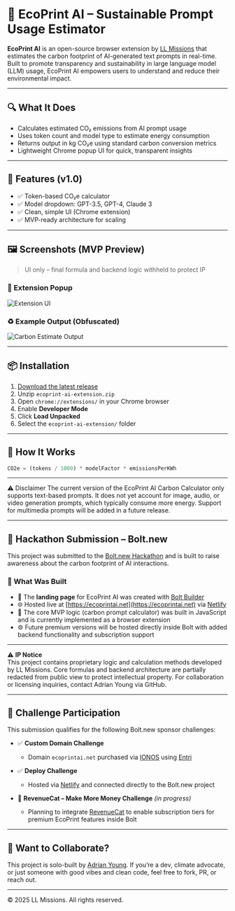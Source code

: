 <!--
  README.md – EcoPrint AI by LL Missions

  Updates:
  - 📸 Screenshots section added (MVP UI only, obfuscated)
  - 🔒 IP disclaimer inserted to protect proprietary logic
  - 🛡️ Copyright footer added

  Maintainer Notes:
  - Screenshots must be added manually to /assets/ folder:
    - assets/ecoprint-popup-blurred.png
    - assets/eco-output-blurred.png
  - Keep formula and backend logic minimal for IP protection
  - Reach out to Adrian Young via GitHub for collab/licensing

  Last updated: June 28, 2025
-->
# 🌱 EcoPrint AI – Sustainable Prompt Usage Estimator

**EcoPrint AI** is an open-source browser extension by [LL Missions](https://github.com/LLMissions) that estimates the carbon footprint of AI-generated text prompts in real-time. Built to promote transparency and sustainability in large language model (LLM) usage, EcoPrint AI empowers users to understand and reduce their environmental impact.

---

## 🔍 What It Does

- Calculates estimated CO₂ emissions from AI prompt usage
- Uses token count and model type to estimate energy consumption
- Returns output in kg CO₂e using standard carbon conversion metrics
- Lightweight Chrome popup UI for quick, transparent insights

---

## 🚀 Features (v1.0)

- ✅ Token-based CO₂e calculator
- ✅ Model dropdown: GPT-3.5, GPT-4, Claude 3
- ✅ Clean, simple UI (Chrome extension)
- ✅ MVP-ready architecture for scaling

---

## 🖼️ Screenshots (MVP Preview)

> UI only – final formula and backend logic withheld to protect IP

### 🔘 Extension Popup
![Extension UI](assets/ecoprint-popup-blurred.png)

### ♻️ Example Output (Obfuscated)
![Carbon Estimate Output](assets/eco-output-blurred.png)

---

## 📦 Installation

1. [Download the latest release](https://github.com/LLMissions/EcoPrintAI/releases)
2. Unzip `ecoprint-ai-extension.zip`
3. Open `chrome://extensions/` in your Chrome browser
4. Enable **Developer Mode**
5. Click **Load Unpacked**
6. Select the `ecoprint-ai-extension/` folder

---

## 🧠 How It Works

```js
CO2e = (tokens / 1000) * modelFactor * emissionsPerKWh
```

---

⚠️ Disclaimer
The current version of the EcoPrint AI Carbon Calculator only supports text-based prompts. It does not yet account for image, audio, or video generation prompts, which typically consume more energy. Support for multimedia prompts will be added in a future release.

---

## 🧰 Hackathon Submission – Bolt.new

This project was submitted to the [Bolt.new Hackathon](https://bolt.new) and is built to raise awareness about the carbon footprint of AI interactions.

### 🔨 What Was Built
- 🧠 The **landing page** for EcoPrint AI was created with [Bolt Builder](https://bolt.new)
- 🌐 Hosted live at [https://ecoprintai.net](https://ecoprintai.net) via [Netlify](https://www.netlify.com/)
- 🧪 The core MVP logic (carbon prompt calculator) was built in JavaScript and is currently implemented as a browser extension
- ⚙️ Future premium versions will be hosted directly inside Bolt with added backend functionality and subscription support

---

⚠️ **IP Notice**  
This project contains proprietary logic and calculation methods developed by LL Missions. Core formulas and backend architecture are partially redacted from public view to protect intellectual property. For collaboration or licensing inquiries, contact Adrian Young via GitHub.

---

## 🎯 Challenge Participation

This submission qualifies for the following Bolt.new sponsor challenges:

- ✅ **Custom Domain Challenge**  
  - Domain `ecoprintai.net` purchased via [IONOS](https://www.ionos.com/) using [Entri](https://entri.app)

- ✅ **Deploy Challenge**  
  - Hosted via [Netlify](https://www.netlify.com) and connected directly to the Bolt.new project

- 🚧 **RevenueCat – Make More Money Challenge** *(in progress)*  
  - Planning to integrate [RevenueCat](https://www.revenuecat.com) to enable subscription tiers for premium EcoPrint features inside Bolt

---

## 💬 Want to Collaborate?

This project is solo-built by [Adrian Young](https://github.com/LLMissions). If you’re a dev, climate advocate, or just someone with good vibes and clean code, feel free to fork, PR, or reach out.

---
© 2025 LL Missions. All rights reserved.